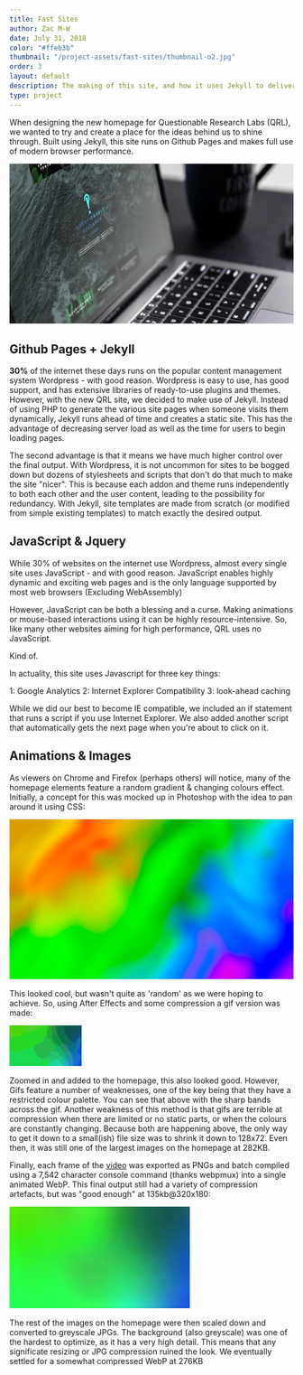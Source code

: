 ```yaml
---
title: Fast Sites
author: Zac M-W
date: July 31, 2018
color: "#ffeb3b"
thumbnail: "/project-assets/fast-sites/thumbnail-o2.jpg"
order: 3
layout: default
description: The making of this site, and how it uses Jekyll to deliver blazing fast loading speeds.
type: project
---
```


When designing the new homepage for Questionable Research Labs (QRL), we wanted to try and create a place for the ideas behind us to shine through. Built using Jekyll, this site runs on Github Pages and makes full use of modern browser performance.

![Homepage mockup](/project-assets/fast-sites/mock-o2.jpg)

## Github Pages + Jekyll

**30%** of the internet these days runs on the popular content management system Wordpress - with good reason. Wordpress is easy to use, has good support, and has extensive libraries of ready-to-use plugins and themes. However, with the new QRL site, we decided to make use of Jekyll. Instead of using PHP to generate the various site pages when someone visits them dynamically, Jekyll runs ahead of time and creates a static site. This has the advantage of decreasing server load as well as the time for users to begin loading pages.

The second advantage is that it means we have much higher control over the final output. With Wordpress, it is not uncommon for sites to be bogged down but dozens of stylesheets and scripts that don't do that much to make the site "nicer". This is because each addon and theme runs independently to both each other and the user content, leading to the possibility for redundancy. With Jekyll, site templates are made from scratch (or modified from simple existing templates) to match exactly the desired output.

## JavaScript & Jquery

While 30% of websites on the internet use Wordpress, almost every single site uses JavaScript - and with good reason. JavaScript enables highly dynamic and exciting web pages and is the only language supported by most web browsers (Excluding WebAssembly)

However, JavaScript can be both a blessing and a curse. Making animations or mouse-based interactions using it can be highly resource-intensive. So, like many other websites aiming for high performance, QRL uses no JavaScript.

Kind of.


In actuality, this site uses Javascript for three key things:

 1: Google Analytics
 2: Internet Explorer Compatibility
 3: look-ahead caching

While we did our best to become IE compatible, we included an if statement that runs a script if you use Internet Explorer. We also added another script that automatically gets the next page when you're about to click on it.

## Animations & Images
As viewers on Chrome and Firefox (perhaps others) will notice, many of the homepage elements feature a random gradient & changing colours effect. Initially, a concept for this was mocked up in Photoshop with the idea to pan around it using CSS:

![Initial gradient effect](/img/gradient-random.jpg)

This looked cool, but wasn't quite as 'random' as we were hoping to achieve. So, using After Effects and some compression a gif version was made:

![Gif gradient effect](/img/gradient-random.gif)

Zoomed in and added to the homepage, this also looked good. However, Gifs feature a number of weaknesses, one of the key being that they have a restricted colour palette. You can see that above with the sharp bands across the gif. Another weakness of this method is that gifs are terrible at compression when there are limited or no static parts, or when the colours are constantly changing. Because both are happening above, the only way to get it down to a small(ish) file size was to shrink it down to 128x72. Even then, it was still one of the largest images on the homepage at 282KB.

Finally, each frame of the [video](https://streamable.com/mqcs9) was exported as PNGs and batch compiled using a 7,542 character console command (thanks webpmux) into a single animated WebP. This final output still had a variety of compression artefacts, but was "good enough" at 135kb@320x180:

![Final gradient effect](/img/gradient-random.webp)

The rest of the images on the homepage were then scaled down and converted to greyscale JPGs. The background (also greyscale) was one of the hardest to optimize, as it has a very high detail. This means that any significate resizing or JPG compression ruined the look. We eventually settled for a somewhat compressed WebP at 276KB